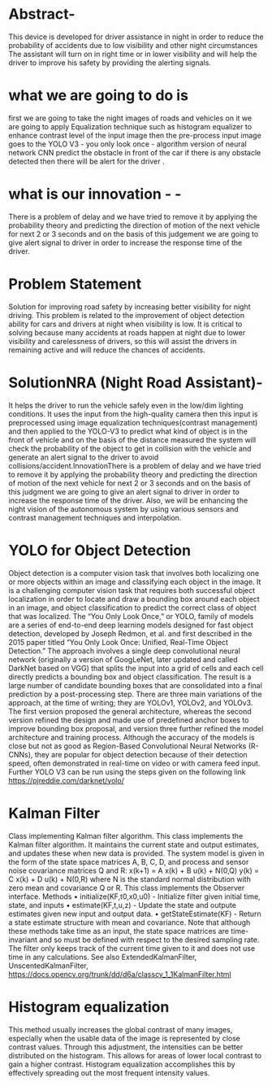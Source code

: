 # Abstract- 
This device is developed for driver assistance in night in order to reduce the probability of accidents due to low visibility and other night circumstances The assistant will turn on in right time or in lower visibility and will help the driver to improve his safety by providing the alerting signals.
# what we are going to do is 
first we are going to take the night images of roads and vehicles on it we are going to apply Equalization technique such as histogram equalizer to enhance contrast level of the input image then the pre-process input image goes to the YOLO V3 - you only look once - algorithm version of neural network CNN predict the obstacle in front of the car if there is any obstacle detected then there will be alert for the driver .
# what is our innovation - - 
There is a problem of delay and we have tried to remove it by applying the probability theory and predicting the direction of motion of the next vehicle for next 2 or 3 seconds and on the basis of this judgement we are going to give alert signal to driver in order to increase the response time of the driver.
# Problem Statement
Solution for improving road safety by increasing better visibility for night driving. This problem is related to the improvement of object detection ability for cars and drivers at night when visibility is low. It is critical to solving because many accidents at roads happen at night due to lower visibility and carelessness of drivers, so this will assist the drivers in remaining active and will reduce the chances of accidents.
# SolutionNRA (Night Road Assistant)- 
It helps the driver to run the vehicle safely even in the low/dim lighting conditions. It uses the input from the high-quality camera then this input is preprocessed using image equalization techniques(contrast management) and then applied to the YOLO-V3 to predict what kind of object is in the front of vehicle and on the basis of the distance measured the system will check the probability of the object to get in collision with the vehicle and generate an alert signal to the driver to avoid collisions/accident.InnovationThere is a problem of delay and we have tried to remove it by applying the probability theory and predicting the direction of motion of the next vehicle for next 2 or 3 seconds and on the basis of this judgment we are going to give an alert signal to driver in order to increase the response time of the driver. Also, we will be enhancing the night vision of the autonomous system by using various sensors and contrast management techniques and interpolation.

# YOLO for Object Detection
Object detection is a computer vision task that involves both localizing one or more objects within an image and classifying each object in the image.
It is a challenging computer vision task that requires both successful object localization in order to locate and draw a bounding box around each object in an image, and object classification to predict the correct class of object that was localized.
The “You Only Look Once,” or YOLO, family of models are a series of end-to-end deep learning models designed for fast object detection, developed by Joseph Redmon, et al. and first described in the 2015 paper titled “You Only Look Once: Unified, Real-Time Object Detection.”
The approach involves a single deep convolutional neural network (originally a version of GoogLeNet, later updated and called DarkNet based on VGG) that splits the input into a grid of cells and each cell directly predicts a bounding box and object classification. The result is a large number of candidate bounding boxes that are consolidated into a final prediction by a post-processing step.
There are three main variations of the approach, at the time of writing; they are YOLOv1, YOLOv2, and YOLOv3. The first version proposed the general architecture, whereas the second version refined the design and made use of predefined anchor boxes to improve bounding box proposal, and version three further refined the model architecture and training process.
Although the accuracy of the models is close but not as good as Region-Based Convolutional Neural Networks (R-CNNs), they are popular for object detection because of their detection speed, often demonstrated in real-time on video or with camera feed input.
Further YOLO V3 can be run using the steps given on the following link https://pjreddie.com/darknet/yolo/

# Kalman Filter
Class implementing Kalman filter algorithm.
This class implements the Kalman filter algorithm. It maintains the current state and output estimates, and updates these when new data is provided. The system model is given in the form of the state space matrices A, B, C, D, and process and sensor noise covariance matrices Q and R:
   x(k+1) = A x(k) + B u(k) + N(0,Q)
     y(k) = C x(k) + D u(k) + N(0,R)
where N is the standard normal distribution with zero mean and covariance Q or R.
This class implements the Observer interface.
Methods
•	initialize(KF,t0,x0,u0) - Initialize filter given initial time, state, and inputs
•	estimate(KF,t,u,z) - Update the state and outpute estimates given new input and output data.
•	getStateEstimate(KF) - Return a state estimate structure with mean and covariance.
Note that although these methods take time as an input, the state space matrices are time-invariant and so must be defined with respect to the desired sampling rate. The filter only keeps track of the current time given to it and does not use time in any calculations.
See also ExtendedKalmanFilter, UnscentedKalmanFilter, https://docs.opencv.org/trunk/dd/d6a/classcv_1_1KalmanFilter.html

# Histogram equalization
This method usually increases the global contrast of many images, especially when the usable data of the image is represented by close contrast values. Through this adjustment, the intensities can be better distributed on the histogram. This allows for areas of lower local contrast to gain a higher contrast. Histogram equalization accomplishes this by effectively spreading out the most frequent intensity values.




